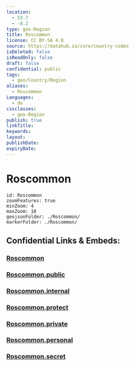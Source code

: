 ```yaml
---
location:
  - 53.7
  - -8.2
type: geo-Region
title: Roscommon
license: CC BY-SA 4.0
source: https://datahub.io/core/country-codes
isDeleted: false
isReadOnly: false
draft: false
confidential: public
tags:
  - geo/Country/Region
aliases:
  - Roscommon
Languages:
  - de
cssclasses:
  - geo-Region
publish: true
linkTitle:
keywords:
layout:
publishDate:
expiryDate:
---
```


# Roscommon

```leaflet
id: Roscommon
zoomFeatures: true 
minZoom: 4 
maxZoom: 18
geojsonFolder: ./Roscommon/
markerFolder: ./Roscommon/
```


## Confidential Links & Embeds: 

### [Roscommon](/_Standards/Earth/Continent/Europe/Europe~North/Ireland/Ireland,Provinces/Connacht/Roscommon.md) 

### [Roscommon.public](/_public/Earth/Continent/Europe/Europe~North/Ireland/Ireland,Provinces/Connacht/Roscommon.public.md) 

### [Roscommon.internal](/_internal/Earth/Continent/Europe/Europe~North/Ireland/Ireland,Provinces/Connacht/Roscommon.internal.md) 

### [Roscommon.protect](/_protect/Earth/Continent/Europe/Europe~North/Ireland/Ireland,Provinces/Connacht/Roscommon.protect.md) 

### [Roscommon.private](/_private/Earth/Continent/Europe/Europe~North/Ireland/Ireland,Provinces/Connacht/Roscommon.private.md) 

### [Roscommon.personal](/_personal/Earth/Continent/Europe/Europe~North/Ireland/Ireland,Provinces/Connacht/Roscommon.personal.md) 

### [Roscommon.secret](/_secret/Earth/Continent/Europe/Europe~North/Ireland/Ireland,Provinces/Connacht/Roscommon.secret.md)

